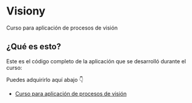 # Visiony

Curso para aplicación de procesos de visión

## ¿Qué es esto?

Este es el código completo de la aplicación que se desarrolló durante el curso:

Puedes adquirirlo aquí abajo 👇

- [Curso para aplicación de procesos de visión](https://academia.tinoreste.com/courses/desarrolla-una-app-para-monitoreo-de-procesosenfocada-a-vision-artificial/)
